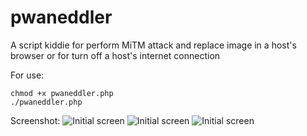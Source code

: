# pwaneddler
A script kiddie for perform MiTM attack and replace image in a host's browser or for turn off a host's internet connection

For use: 
```
chmod +x pwaneddler.php
./pwaneddler.php
```

Screenshot: 
![Initial screen](https://raw.github.com/AlexWillyOrion/pwaneddler/master/screen/screen1.png)
![Initial screen](https://raw.github.com/AlexWillyOrion/pwaneddler/master/screen/screen2.png)
![Initial screen](https://raw.github.com/AlexWillyOrion/pwaneddler/master/screen/screen3.png)
